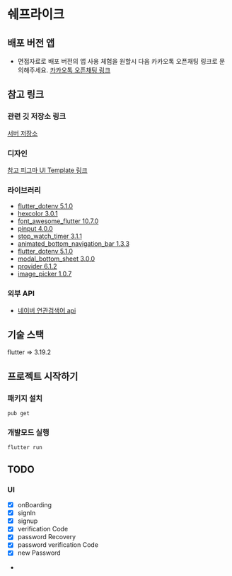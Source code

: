 # 쉐프라이크

## 배포 버전 앱

- 면접자료로 배포 버전의 앱 사용 체험을 원할시 다음 카카오톡 오픈채팅 링크로 문의해주세요.
[카카오톡 오픈채팅 링크]()


## 참고 링크

### 관련 깃 저장소 링크

[서버 저장소]()

### 디자인

 [참고 피그마 UI Template 링크](https://www.uistore.design/items/chefio-recipe-free-app-ui-kit-for-figma/)

### 라이브러리

- [flutter_dotenv 5.1.0](https://pub.dev/packages/flutter_dotenv)
- [hexcolor 3.0.1](https://pub.dev/packages/hexcolor)
- [font_awesome_flutter 10.7.0](https://pub.dev/packages/font_awesome_flutter)
- [pinput 4.0.0](https://pub.dev/packages/pinput)
- [stop_watch_timer 3.1.1](https://pub.dev/packages/stop_watch_timer)
- [animated_bottom_navigation_bar 1.3.3](https://pub.dev/packages/animated_bottom_navigation_bar)
- [flutter_dotenv 5.1.0](https://pub.dev/packages/flutter_dotenv)
- [modal_bottom_sheet 3.0.0](https://pub.dev/packages/modal_bottom_sheet)
- [provider 6.1.2](https://pub.dev/packages/provider)
- [image_picker 1.0.7](https://pub.dev/packages/image_picker)





### 외부 API

- [네이버 연관검색어 api](https://naver.github.io/searchad-apidoc/#/tags/RelKwdStat)



## 기술 스택

flutter => 3.19.2


## 프로젝트 시작하기

### 패키지 설치

`pub get`

### 개발모드 실행

`flutter run`


## TODO

### UI
- [x] onBoarding
- [x] signIn
- [x] signup
- [x] verification Code
- [x] password Recovery
- [x] password verification Code 
- [x] new Password
- 